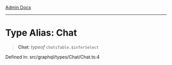[Admin Docs](/)

***

# Type Alias: Chat

> **Chat**: *typeof* `chatsTable.$inferSelect`

Defined in: src/graphql/types/Chat/Chat.ts:4
